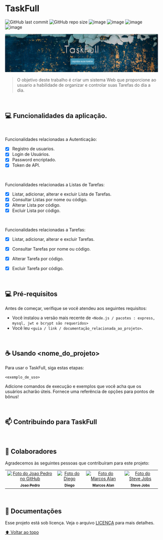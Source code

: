 # TaskFull


![GitHub last commit](https://img.shields.io/github/last-commit/papaganesha/TaskFull?style=for-the-badge)
![GitHub repo size](https://img.shields.io/github/repo-size/papaganesha/TaskFull?style=for-the-badge)
![image](https://img.shields.io/badge/JavaScript-323330?style=for-the-badge&logo=javascript&logoColor=F7DF1E)
![image](https://img.shields.io/badge/Node.js-43853D?style=for-the-badge&logo=node.js&logoColor=white)
![image](https://img.shields.io/badge/Express.js-404D59?style=for-the-badge)
![image](https://img.shields.io/badge/MySQL-00000F?style=for-the-badge&logo=mysql&logoColor=white)





<img src="banner_readme.PNG" alt="Banner Taskfull">

> O objetivo deste trabalho é criar um sistema Web que proporcione ao usuario a habilidade de organizar e controlar suas Tarefas do dia a dia.

<br>

## 💻 Funcionalidades da aplicação.

<br>

Funcionalidades relacionadas a Autenticação:
- [x] Registro de usuarios.
- [x] Login de Usuários.
- [x] Password encriptado.
- [x] Token de API. 

<br>

Funcionalidades relacionadas a Listas de Tarefas:
- [x] Listar, adicionar, alterar e excluir Lista de Tarefas.
- [x] Consultar Listas por nome ou código.
- [x] Alterar Lista por código.
- [x] Excluir Lista por código. 

<br>

Funcionalidades relacionadas a Tarefas:
- [x] Listar, adicionar, alterar e excluir Tarefas.
- [x] Consultar Tarefas por nome ou código.
- [x] Alterar Tarefa por código.
- [x] Excluir Tarefa por código. 


<br>

## 💻 Pré-requisitos

Antes de começar, verifique se você atendeu aos seguintes requisitos:
* Você instalou a versão mais recente de `<Node.js / pacotes : express, mysql, jwt e bcrypt são requeridos>`
* Você leu `<guia / link / documentação_relacionada_ao_projeto>`.

<br>

## ☕ Usando <nome_do_projeto>

Para usar o TaskFull, siga estas etapas:

```
<exemplo_de_uso>
```

Adicione comandos de execução e exemplos que você acha que os usuários acharão úteis. Fornece uma referência de opções para pontos de bônus!


<br>

## 📫 Contribuindo para TaskFull
<!---Se o seu README for longo ou se você tiver algum processo ou etapas específicas que deseja que os contribuidores sigam, considere a criação de um arquivo CONTRIBUTING.md separado
Para contribuir com <nome_do_projeto>, siga estas etapas:

1. Bifurque este repositório.
2. Crie um branch: `git checkout -b <nome_branch>`.
3. Faça suas alterações e confirme-as: `git commit -m '<mensagem_commit>'`
4. Envie para o branch original: `git push origin <nome_do_projeto> / <local>`
5. Crie a solicitação de pull.

Como alternativa, consulte a documentação do GitHub em [como criar uma solicitação pull](https://help.github.com/en/github/collaborating-with-issues-and-pull-requests/creating-a-pull-request).--->


<br>

## 🤝 Colaboradores

Agradecemos às seguintes pessoas que contribuíram para este projeto:

<table>
  <tr>
    <td align="center">
      <a href="#">
        <img src="https://avatars.githubusercontent.com/u/32704567?v=4" width="100px;" alt="Foto do Joao Pedro no GitHub"/><br>
        <sub>
          <b>Joao Pedro</b>
        </sub>
      </a>
    </td>
    <td align="center">
      <a href="#">
        <img src="https://avatars.githubusercontent.com/u/23509904?v=4" width="100px;" alt="Foto do Diego"/><br>
        <sub>
          <b>Diego</b>
        </sub>
      </a>
    </td>
    <td align="center">
      <a href="#">
        <img src="https://avatars3.githubusercontent.com/u/31936044" width="100px;" alt="Foto do Marcos Alan"/><br>
        <sub>
          <b>Marcos Alan</b>
        </sub>
      </a>
    </td>
       <td align="center">
      <a href="#">
        <img src="https://avatars3.githubusercontent.com/u/31936044" width="100px;" alt="Foto do Steve Jobs"/><br>
        <sub>
          <b>Steve Jobs</b>
        </sub>
      </a>
    </td>
  </tr>
</table>



<br>

## 📝 Documentações

Esse projeto está sob licença. Veja o arquivo [LICENÇA](LICENSE.md) para mais detalhes.

[⬆ Voltar ao topo](#nome-do-projeto)<br>
